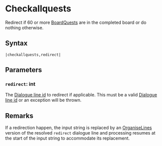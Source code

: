 # Checkallquests

Redirect if 60 or more [BoardQuests](../../../Enums%20and%20IDs/BoardQuests.md) are in the completed board or do nothing otherwise.

## Syntax

````
|checkallquests,redirect|
````

## Parameters

### `redirect`: int

The [Dialogue line id](../Dialogue%20line%20id.md) to redirect if applicable. This must be a valid [Dialogue line id](../Dialogue%20line%20id.md) or an exception will be thrown.

## Remarks

If a redirection happen, the input string is replaced by an [OrganiseLines](../../Related%20Systems/Automatic%20Line%20Breaks/OrganiseLines.md) version of the resolved `redirect` dialogue line and processing resumes at the start of the input string to accommodate its replacement.
